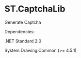 # ST.CaptchaLib

Generate Captcha

Dependencies:

.NET Standard 2.0

System.Drawing.Common (>= 4.5.1)
